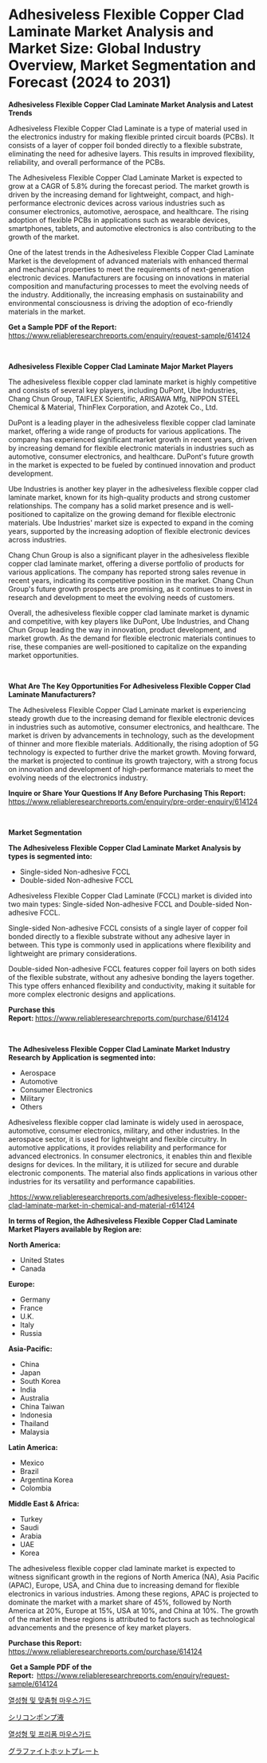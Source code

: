 <p><h1>Adhesiveless Flexible Copper Clad Laminate Market Analysis and Market Size: Global Industry Overview, Market Segmentation and Forecast (2024 to 2031)</h1></p><p><strong>Adhesiveless Flexible Copper Clad Laminate Market Analysis and Latest Trends</strong></p>
<p><p>Adhesiveless Flexible Copper Clad Laminate is a type of material used in the electronics industry for making flexible printed circuit boards (PCBs). It consists of a layer of copper foil bonded directly to a flexible substrate, eliminating the need for adhesive layers. This results in improved flexibility, reliability, and overall performance of the PCBs.</p><p>The Adhesiveless Flexible Copper Clad Laminate Market is expected to grow at a CAGR of 5.8% during the forecast period. The market growth is driven by the increasing demand for lightweight, compact, and high-performance electronic devices across various industries such as consumer electronics, automotive, aerospace, and healthcare. The rising adoption of flexible PCBs in applications such as wearable devices, smartphones, tablets, and automotive electronics is also contributing to the growth of the market.</p><p>One of the latest trends in the Adhesiveless Flexible Copper Clad Laminate Market is the development of advanced materials with enhanced thermal and mechanical properties to meet the requirements of next-generation electronic devices. Manufacturers are focusing on innovations in material composition and manufacturing processes to meet the evolving needs of the industry. Additionally, the increasing emphasis on sustainability and environmental consciousness is driving the adoption of eco-friendly materials in the market.</p></p>
<p><strong>Get a Sample PDF of the Report:&nbsp;</strong> <a href="https://www.reliableresearchreports.com/enquiry/request-sample/614124">https://www.reliableresearchreports.com/enquiry/request-sample/614124</a></p>
<p>&nbsp;</p>
<p><strong>Adhesiveless Flexible Copper Clad Laminate Major Market Players</strong></p>
<p><p>The adhesiveless flexible copper clad laminate market is highly competitive and consists of several key players, including DuPont, Ube Industries, Chang Chun Group, TAIFLEX Scientific, ARISAWA Mfg, NIPPON STEEL Chemical & Material, ThinFlex Corporation, and Azotek Co., Ltd.</p><p>DuPont is a leading player in the adhesiveless flexible copper clad laminate market, offering a wide range of products for various applications. The company has experienced significant market growth in recent years, driven by increasing demand for flexible electronic materials in industries such as automotive, consumer electronics, and healthcare. DuPont's future growth in the market is expected to be fueled by continued innovation and product development.</p><p>Ube Industries is another key player in the adhesiveless flexible copper clad laminate market, known for its high-quality products and strong customer relationships. The company has a solid market presence and is well-positioned to capitalize on the growing demand for flexible electronic materials. Ube Industries' market size is expected to expand in the coming years, supported by the increasing adoption of flexible electronic devices across industries.</p><p>Chang Chun Group is also a significant player in the adhesiveless flexible copper clad laminate market, offering a diverse portfolio of products for various applications. The company has reported strong sales revenue in recent years, indicating its competitive position in the market. Chang Chun Group's future growth prospects are promising, as it continues to invest in research and development to meet the evolving needs of customers.</p><p>Overall, the adhesiveless flexible copper clad laminate market is dynamic and competitive, with key players like DuPont, Ube Industries, and Chang Chun Group leading the way in innovation, product development, and market growth. As the demand for flexible electronic materials continues to rise, these companies are well-positioned to capitalize on the expanding market opportunities.</p></p>
<p>&nbsp;</p>
<p><strong>What Are The Key Opportunities For Adhesiveless Flexible Copper Clad Laminate Manufacturers?</strong></p>
<p><p>The Adhesiveless Flexible Copper Clad Laminate market is experiencing steady growth due to the increasing demand for flexible electronic devices in industries such as automotive, consumer electronics, and healthcare. The market is driven by advancements in technology, such as the development of thinner and more flexible materials. Additionally, the rising adoption of 5G technology is expected to further drive the market growth. Moving forward, the market is projected to continue its growth trajectory, with a strong focus on innovation and development of high-performance materials to meet the evolving needs of the electronics industry.</p></p>
<p><strong>Inquire or Share Your Questions If Any Before Purchasing This Report:</strong> <a href="https://www.reliableresearchreports.com/enquiry/pre-order-enquiry/614124">https://www.reliableresearchreports.com/enquiry/pre-order-enquiry/614124</a></p>
<p>&nbsp;</p>
<p><strong>Market Segmentation</strong></p>
<p><strong>The Adhesiveless Flexible Copper Clad Laminate Market Analysis by types is segmented into:</strong></p>
<p><ul><li>Single-sided Non-adhesive FCCL</li><li>Double-sided Non-adhesive FCCL</li></ul></p>
<p><p>Adhesiveless Flexible Copper Clad Laminate (FCCL) market is divided into two main types: Single-sided Non-adhesive FCCL and Double-sided Non-adhesive FCCL. </p><p>Single-sided Non-adhesive FCCL consists of a single layer of copper foil bonded directly to a flexible substrate without any adhesive layer in between. This type is commonly used in applications where flexibility and lightweight are primary considerations.</p><p>Double-sided Non-adhesive FCCL features copper foil layers on both sides of the flexible substrate, without any adhesive bonding the layers together. This type offers enhanced flexibility and conductivity, making it suitable for more complex electronic designs and applications.</p></p>
<p><strong>Purchase this Report:&nbsp;</strong><a href="https://www.reliableresearchreports.com/purchase/614124">https://www.reliableresearchreports.com/purchase/614124</a></p>
<p>&nbsp;</p>
<p><strong>The Adhesiveless Flexible Copper Clad Laminate Market Industry Research by Application is segmented into:</strong></p>
<p><ul><li>Aerospace</li><li>Automotive</li><li>Consumer Electronics</li><li>Military</li><li>Others</li></ul></p>
<p><p>Adhesiveless flexible copper clad laminate is widely used in aerospace, automotive, consumer electronics, military, and other industries. In the aerospace sector, it is used for lightweight and flexible circuitry. In automotive applications, it provides reliability and performance for advanced electronics. In consumer electronics, it enables thin and flexible designs for devices. In the military, it is utilized for secure and durable electronic components. The material also finds applications in various other industries for its versatility and performance capabilities.</p></p>
<p><a href="https://www.reliableresearchreports.com/adhesiveless-flexible-copper-clad-laminate-market-in-chemical-and-material-r614124">&nbsp;https://www.reliableresearchreports.com/adhesiveless-flexible-copper-clad-laminate-market-in-chemical-and-material-r614124</a></p>
<p><strong>In terms of Region, the Adhesiveless Flexible Copper Clad Laminate Market Players available by Region are:</strong></p>
<p>
    <p> <strong> North America: </strong>
        <ul>
            <li>United States</li>
            <li>Canada</li>
        </ul>
        </p> 
    <p> <strong> Europe: </strong>
        <ul>
            <li>Germany</li>
            <li>France</li>
            <li>U.K.</li>
            <li>Italy</li>
            <li>Russia</li>
        </ul>
        </p> 
    <p> <strong> Asia-Pacific: </strong>
        <ul>
            <li>China</li>
            <li>Japan</li>
            <li>South Korea</li>
            <li>India</li>
            <li>Australia</li>
            <li>China Taiwan</li>
            <li>Indonesia</li>
            <li>Thailand</li>
            <li>Malaysia</li>
        </ul>
        </p> 
    <p> <strong> Latin America: </strong>
        <ul>
            <li>Mexico</li>
            <li>Brazil</li>
            <li>Argentina Korea</li>
            <li>Colombia</li>
        </ul>
        </p> 
    <p> <strong> Middle East & Africa: </strong>
        <ul>
            <li>Turkey</li>
            <li>Saudi</li>
            <li>Arabia</li>
            <li>UAE</li>
            <li>Korea</li>
        </ul>
    </p>
    </p>
<p><p>The adhesiveless flexible copper clad laminate market is expected to witness significant growth in the regions of North America (NA), Asia Pacific (APAC), Europe, USA, and China due to increasing demand for flexible electronics in various industries. Among these regions, APAC is projected to dominate the market with a market share of 45%, followed by North America at 20%, Europe at 15%, USA at 10%, and China at 10%. The growth of the market in these regions is attributed to factors such as technological advancements and the presence of key market players.</p></p>
<p><strong>Purchase this Report: </strong><a href="https://www.reliableresearchreports.com/purchase/614124">https://www.reliableresearchreports.com/purchase/614124</a></p>
<p>&nbsp;<strong>Get a Sample PDF of the Report:&nbsp;&nbsp;</strong><a href="https://www.reliableresearchreports.com/enquiry/request-sample/614124">https://www.reliableresearchreports.com/enquiry/request-sample/614124</a></p>
<p><strong></strong></p>
<p><p><a href="https://github.com/joyliyu/Market-Research-Report-List-1/blob/main/992543691111.md">열성형 및 맞춤형 마우스가드</a></p><p><a href="https://github.com/ihabdkwlxs948/Market-Research-Report-List-2/blob/main/154611099750.md">シリコンポンプ液</a></p><p><a href="https://github.com/Jimmieraun892023/Market-Research-Report-List-1/blob/main/533032991110.md">열성형 및 프리폼 마우스가드</a></p><p><a href="https://github.com/dadanedu33/Market-Research-Report-List-1/blob/main/774156999751.md">グラファイトホットプレート</a></p></p>